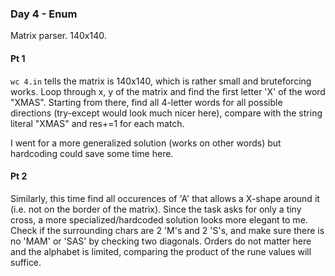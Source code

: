 ### Day 4 - Enum

Matrix parser. 140x140.

#### Pt 1

`wc 4.in` tells the matrix is 140x140, which is rather small and bruteforcing works. Loop through x, y of the matrix and find the first letter 'X' of the word "XMAS". Starting from there, find all 4-letter words for all possible directions (try-except would look much nicer here), compare with the string literal "XMAS" and res+=1 for each match.

I went for a more generalized solution (works on other words) but hardcoding could save some time here.

#### Pt 2

Similarly, this time find all occurences of 'A' that allows a X-shape around it (i.e. not on the border of the matrix). Since the task asks for only a tiny cross, a more specialized/hardcoded solution looks more elegant to me. Check if the surrounding chars are 2 'M's and 2 'S's, and make sure there is no 'MAM' or 'SAS' by checking two diagonals. Orders do not matter here and the alphabet is limited, comparing the product of the rune values will suffice.
